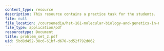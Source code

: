 ```yaml
---
content_type: resource
description: This resource contains a practice task for the students.
file: null
file_location: /coursemedia/hst-161-molecular-biology-and-genetics-in-modern-medicine-fall-2007/5bd8d45238c661bfd676bd52f792d062_problem_set_2.pdf
file_type: application/pdf
resourcetype: Document
title: problem_set_2.pdf
uid: 5bd8d452-38c6-61bf-d676-bd52f792d062
---
```

